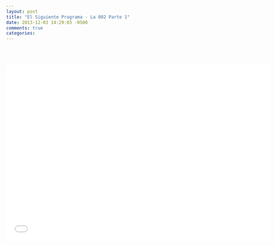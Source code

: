 ```yaml
---
layout: post
title: "El Siguiente Programa - La 002 Parte 1"
date: 2013-12-03 14:29:03 -0500
comments: true
categories: 
---
```

<div align="center">

<br></br>
<iframe width="720" height="480" src="//www.youtube.com/embed/1DPDNTUYF4w" frameborder="0" allowfullscreen></iframe>
</div>